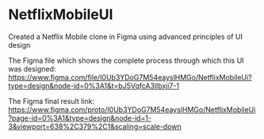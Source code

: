 # NetflixMobileUI
Created a Netflix Mobile clone in Figma using advanced principles of UI design



The Figma file which shows the complete process through which this UI was designed: 
https://www.figma.com/file/I0Ub3YDoG7M54eayslHMGo/NetflixMobileUi?type=design&node-id=0%3A1&t=bJ5VqfcA3llbxji7-1



The Figma final result link: 
https://www.figma.com/proto/I0Ub3YDoG7M54eayslHMGo/NetflixMobileUi?page-id=0%3A1&type=design&node-id=1-3&viewport=638%2C379%2C1&scaling=scale-down
